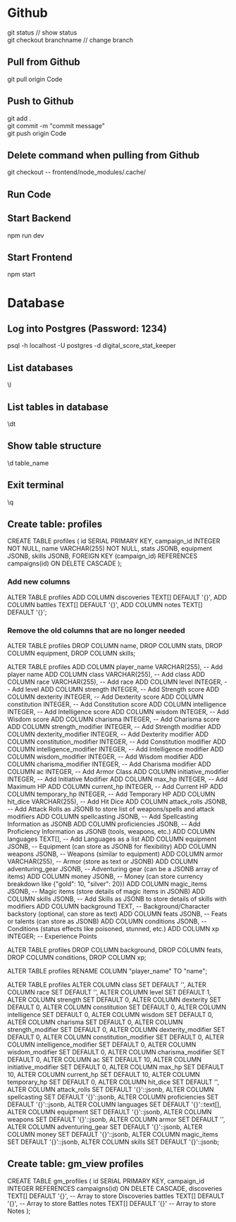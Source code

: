 # Github
git status // show status  
git checkout branchname // change branch  
## Pull from Github
git pull origin Code  
## Push to Github
git add .  
git commit -m "commit message"  
git push origin Code  

## Delete command when pulling from Github
git checkout -- frontend/node_modules/.cache/  

## Run Code
## Start Backend
npm run dev  
## Start Frontend
npm start  

# Database
## Log into Postgres (Password: 1234)
psql -h localhost -U postgres -d digital_score_stat_keeper  
## List databases
\l  
## List tables in database
\dt  
## Show table structure
\d table_name  
## Exit terminal
\q  

## Create table: profiles
CREATE TABLE profiles (
  id SERIAL PRIMARY KEY,
  campaign_id INTEGER NOT NULL,
  name VARCHAR(255) NOT NULL,
  stats JSONB,
  equipment JSONB,
  skills JSONB,
  FOREIGN KEY (campaign_id) REFERENCES campaigns(id) ON DELETE CASCADE
);  

### Add new columns
ALTER TABLE profiles
ADD COLUMN discoveries TEXT[] DEFAULT '{}',
ADD COLUMN battles TEXT[] DEFAULT '{}',
ADD COLUMN notes TEXT[] DEFAULT '{}';  

### Remove the old columns that are no longer needed
ALTER TABLE profiles
DROP COLUMN name,
DROP COLUMN stats,
DROP COLUMN equipment,
DROP COLUMN skills;  

ALTER TABLE profiles
ADD COLUMN player_name VARCHAR(255),  -- Add player name
ADD COLUMN class VARCHAR(255),  -- Add class
ADD COLUMN race VARCHAR(255),  -- Add race
ADD COLUMN level INTEGER,  -- Add level
ADD COLUMN strength INTEGER,  -- Add Strength score
ADD COLUMN dexterity INTEGER,  -- Add Dexterity score
ADD COLUMN constitution INTEGER,  -- Add Constitution score
ADD COLUMN intelligence INTEGER,  -- Add Intelligence score
ADD COLUMN wisdom INTEGER,  -- Add Wisdom score
ADD COLUMN charisma INTEGER,  -- Add Charisma score
ADD COLUMN strength_modifier INTEGER,  -- Add Strength modifier
ADD COLUMN dexterity_modifier INTEGER,  -- Add Dexterity modifier
ADD COLUMN constitution_modifier INTEGER,  -- Add Constitution modifier
ADD COLUMN intelligence_modifier INTEGER,  -- Add Intelligence modifier
ADD COLUMN wisdom_modifier INTEGER,  -- Add Wisdom modifier
ADD COLUMN charisma_modifier INTEGER,  -- Add Charisma modifier
ADD COLUMN ac INTEGER,  -- Add Armor Class
ADD COLUMN initiative_modifier INTEGER,  -- Add Initiative Modifier
ADD COLUMN max_hp INTEGER,  -- Add Maximum HP
ADD COLUMN current_hp INTEGER,  -- Add Current HP
ADD COLUMN temporary_hp INTEGER,  -- Add Temporary HP
ADD COLUMN hit_dice VARCHAR(255),  -- Add Hit Dice
ADD COLUMN attack_rolls JSONB,  -- Add Attack Rolls as JSONB to store list of weapons/spells and attack modifiers
ADD COLUMN spellcasting JSONB,  -- Add Spellcasting Information as JSONB
ADD COLUMN proficiencies JSONB,  -- Add Proficiency Information as JSONB (tools, weapons, etc.)
ADD COLUMN languages TEXT[],  -- Add Languages as a list
ADD COLUMN equipment JSONB,  -- Equipment (can store as JSONB for flexibility)
ADD COLUMN weapons JSONB,  -- Weapons (similar to equipment)
ADD COLUMN armor VARCHAR(255),  -- Armor (store as text or JSONB)
ADD COLUMN adventuring_gear JSONB,  -- Adventuring gear (can be a JSONB array of items)
ADD COLUMN money JSONB,  -- Money (can store currency breakdown like {"gold": 10, "silver": 20})
ADD COLUMN magic_items JSONB,  -- Magic items (store details of magic items in JSONB)
ADD COLUMN skills JSONB,  -- Add Skills as JSONB to store details of skills with modifiers
ADD COLUMN background TEXT,  -- Background/Character backstory (optional, can store as text)
ADD COLUMN feats JSONB,  -- Feats or talents (can store as JSONB)
ADD COLUMN conditions JSONB,  -- Conditions (status effects like poisoned, stunned, etc.)
ADD COLUMN xp INTEGER;  -- Experience Points  

ALTER TABLE profiles
DROP COLUMN background,
DROP COLUMN feats,
DROP COLUMN conditions,
DROP COLUMN xp;  

ALTER TABLE profiles
RENAME COLUMN "player_name" TO "name";  


ALTER TABLE profiles
  ALTER COLUMN class SET DEFAULT '',
  ALTER COLUMN race SET DEFAULT '',
  ALTER COLUMN level SET DEFAULT 1,
  ALTER COLUMN strength SET DEFAULT 0,
  ALTER COLUMN dexterity SET DEFAULT 0,
  ALTER COLUMN constitution SET DEFAULT 0,
  ALTER COLUMN intelligence SET DEFAULT 0,
  ALTER COLUMN wisdom SET DEFAULT 0,
  ALTER COLUMN charisma SET DEFAULT 0,
  ALTER COLUMN strength_modifier SET DEFAULT 0,
  ALTER COLUMN dexterity_modifier SET DEFAULT 0,
  ALTER COLUMN constitution_modifier SET DEFAULT 0,
  ALTER COLUMN intelligence_modifier SET DEFAULT 0,
  ALTER COLUMN wisdom_modifier SET DEFAULT 0,
  ALTER COLUMN charisma_modifier SET DEFAULT 0,
  ALTER COLUMN ac SET DEFAULT 10,
  ALTER COLUMN initiative_modifier SET DEFAULT 0,
  ALTER COLUMN max_hp SET DEFAULT 10,
  ALTER COLUMN current_hp SET DEFAULT 10,
  ALTER COLUMN temporary_hp SET DEFAULT 0,
  ALTER COLUMN hit_dice SET DEFAULT '',
  ALTER COLUMN attack_rolls SET DEFAULT '{}'::jsonb,
  ALTER COLUMN spellcasting SET DEFAULT '{}'::jsonb,
  ALTER COLUMN proficiencies SET DEFAULT '{}'::jsonb,
  ALTER COLUMN languages SET DEFAULT '{}'::text[],
  ALTER COLUMN equipment SET DEFAULT '{}'::jsonb,
  ALTER COLUMN weapons SET DEFAULT '{}'::jsonb,
  ALTER COLUMN armor SET DEFAULT '',
  ALTER COLUMN adventuring_gear SET DEFAULT '{}'::jsonb,
  ALTER COLUMN money SET DEFAULT '{}'::jsonb,
  ALTER COLUMN magic_items SET DEFAULT '{}'::jsonb,
  ALTER COLUMN skills SET DEFAULT '{}'::jsonb;


## Create table: gm_view profiles
CREATE TABLE gm_profiles (
  id SERIAL PRIMARY KEY,
  campaign_id INTEGER REFERENCES campaigns(id) ON DELETE CASCADE,
  discoveries TEXT[] DEFAULT '{}',  -- Array to store Discoveries
  battles TEXT[] DEFAULT '{}',      -- Array to store Battles
  notes TEXT[] DEFAULT '{}'        -- Array to store Notes
);  
